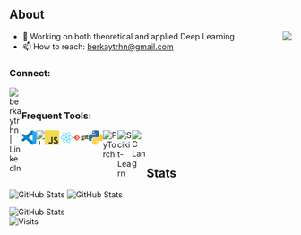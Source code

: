 ## About
<img align="right" height="180" src="https://media1.tenor.com/images/9d494528243a17b01c239436d843f8b7/tenor.gif?itemid=7941059f">


- 🔭 Working on both theoretical and applied Deep Learning 
- 📫 How to reach: [berkaytrhn@gmail.com](mailto:berkaytrhn@gmail.com) 


 
 
### Connect:

[<img align="left" alt="berkaytrhn | LinkedIn" color= "white" width="22px" src="https://image.similarpng.com/very-thumbnail/2020/07/Linkedin-logo-on-transparent--background-PNG.png" />][linkedin]

<br />

### Frequent Tools:
<a href="https://code.visualstudio.com">
<img align="left" alt="Visual Studio Code" width="26px" src="https://raw.githubusercontent.com/github/explore/80688e429a7d4ef2fca1e82350fe8e3517d3494d/topics/visual-studio-code/visual-studio-code.png" />
</a>
<a href="https://docs.oracle.com/en/java/">
<img align="left" alt="Java" width="15px" height="26px" src="https://upload.wikimedia.org/wikipedia/tr/thumb/2/2e/Java_Logo.svg/1200px-Java_Logo.svg.png" />
</a>
<a href="https://developer.mozilla.org/en-US/docs/Web/JavaScript?retiredLocale=tr">
<img align="left" alt="JavaScript"width="26px"src="https://raw.githubusercontent.com/github/explore/80688e429a7d4ef2fca1e82350fe8e3517d3494d/topics/javascript/javascript.png"/>
</a>
<a href="https://reactjs.org">
<img align="left" alt="React" width="26px" src="https://raw.githubusercontent.com/github/explore/80688e429a7d4ef2fca1e82350fe8e3517d3494d/topics/react/react.png" />
</a>
<a href="https://git-scm.com/docs/gittutorial">
<img align="left" alt="Git" width="26px" src="https://raw.githubusercontent.com/github/explore/80688e429a7d4ef2fca1e82350fe8e3517d3494d/topics/git/git.png" />
</a>
</a>
<a href="https://docs.python.org/3/">
<img align="left" alt="Python" width="26px" src="https://raw.githubusercontent.com/docker-library/docs/01c12653951b2fe592c1f93a13b4e289ada0e3a1/python/logo.png" />
</a>
<a href="https://pytorch.org/docs/stable/index.html">
<img align="left" alt="PyTorch" width="26px" src="https://pytorch.org/assets/images/pytorch-logo.png" />
</a>
<a href="https://scikit-learn.org/0.21/documentation.html">
<img align="left" alt="Scikit-Learn" width="26px" src="https://ih1.redbubble.net/image.193727600.0984/st,small,507x507-pad,600x600,f8f8f8.u8.jpg" />
</a>
<a href="https://devdocs.io/c/">
<img align="left" alt="C Lang" width="26px" src="https://upload.wikimedia.org/wikipedia/commons/thumb/1/18/C_Programming_Language.svg/1200px-C_Programming_Language.svg.png" />
</a>



<br />
<br />



[linkedin]: https://linkedin.com/in/BerkayEmreTurhan


## Stats

![GitHub Stats](https://github-readme-stats.vercel.app/api?username=berkaytrhn&theme=highcontrast&show_icons=true&hide_border=true&count_private=true)
![GitHub Stats](https://github-readme-stats.vercel.app/api/top-langs/?username=berkaytrhn&theme=highcontrast&show_icons=true&hide_border=true&layout=compact)

![GitHub Stats](https://github-readme-streak-stats.herokuapp.com/?user=berkaytrhn&theme=highcontrast&hide_border=true)
<br/>
![Visits](https://komarev.com/ghpvc/?username=berkaytrhn) 





<!--[![Top Langs](https://github-readme-stats.vercel.app/api/top-langs/?username=berkaytrhn)]

[![Top Langs](https://github-readme-stats.vercel.app/api/top-langs/?username=berkaytrhn&exclude_repo=github-readme-stats,berkaytrhn.github.io)]

[![Top Langs](https://github-readme-stats.vercel.app/api/top-langs/?username=berkaytrhn&hide=javascript,html)]

[![Top Langs](https://github-readme-stats.vercel.app/api/top-langs/?username=berkaytrhn&langs_count=8)]
-->






